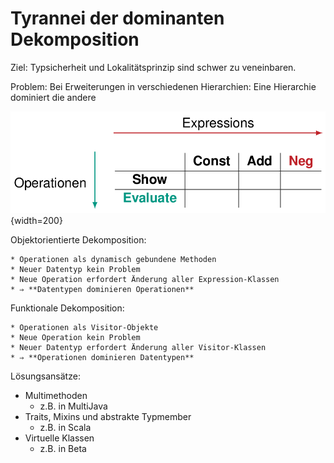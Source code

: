 
# Tyrannei der dominanten Dekomposition

Ziel: Typsicherheit und Lokalitätsprinzip sind schwer zu veneinbaren.

Problem: Bei Erweiterungen in verschiedenen Hierarchien: Eine Hierarchie dominiert die andere

![Man kann nur schwer erweiterbare Expsennions _und_ Operationen haben](assets/markdown-img-paste-20170926133027613.png){width=200}

Objektorientierte Dekomposition:

	* Operationen als dynamisch gebundene Methoden
	* Neuer Datentyp kein Problem
	* Neue Operation erfordert Änderung aller Expression-Klassen
	* ⇒ **Datentypen dominieren Operationen**

Funktionale Dekomposition:

	* Operationen als Visitor-Objekte
	* Neue Operation kein Problem
	* Neuer Datentyp erfordert Änderung aller Visitor-Klassen
	* ⇒ **Operationen dominieren Datentypen**

Lösungsansätze:

* Multimethoden
	* z.B. in MultiJava
* Traits, Mixins und abstrakte Typmember
	* z.B. in Scala
* Virtuelle Klassen
	* z.B. in Beta
